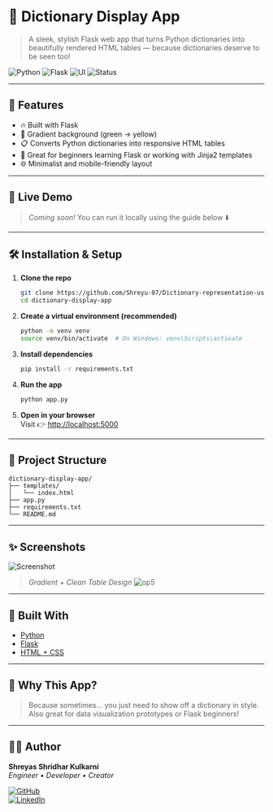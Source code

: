 # 📖 Dictionary Display App

> A sleek, stylish Flask web app that turns Python dictionaries into beautifully rendered HTML tables — because dictionaries deserve to be seen too!

![Python](https://img.shields.io/badge/Python-3.10-blue?logo=python)
![Flask](https://img.shields.io/badge/Flask-2.3-lightgrey?logo=flask)
![UI](https://img.shields.io/badge/Gradient%20UI-%F0%9F%8C%88-yellowgreen)
![Status](https://img.shields.io/badge/Project-Active-brightgreen)

---

## 🌟 Features

- 🔥 Built with Flask
- 🎨 Gradient background (green → yellow)
- 📋 Converts Python dictionaries into responsive HTML tables
- 🧠 Great for beginners learning Flask or working with Jinja2 templates
- 🌐 Minimalist and mobile-friendly layout

---

## 🚀 Live Demo

> _Coming soon!_ You can run it locally using the guide below ⬇️

---

## 🛠️ Installation & Setup

1. **Clone the repo**
    ```bash
    git clone https://github.com/Shreyu-07/Dictionary-representation-using-flask.git
    cd dictionary-display-app
    ```

2. **Create a virtual environment (recommended)**
    ```bash
    python -m venv venv
    source venv/bin/activate  # On Windows: venv\Scripts\activate
    ```

3. **Install dependencies**
    ```bash
    pip install -r requirements.txt
    ```

4. **Run the app**
    ```bash
    python app.py
    ```

5. **Open in your browser**  
   Visit 👉 [http://localhost:5000](http://localhost:5000)

---

## 📂 Project Structure

```
dictionary-display-app/
├── templates/
│   └── index.html
├── app.py
├── requirements.txt
└── README.md
```

---
## ✨ Screenshots

![Screenshot](https://user-images.githubusercontent.com/your-username/screenshot.png)
> _Gradient + Clean Table Design_
![op5](https://github.com/user-attachments/assets/12d41a17-08db-4df8-8ee3-b2a4dddf5d43)


---

## 🧠 Built With

- [Python](https://www.python.org/)
- [Flask](https://flask.palletsprojects.com/)
- [HTML + CSS](https://developer.mozilla.org/en-US/docs/Web/HTML)

---

## 🤔 Why This App?

> Because sometimes... you just need to show off a dictionary in style.  
> Also great for data visualization prototypes or Flask beginners!

---

## 🧑‍💻 Author

**Shreyas Shridhar Kulkarni**  
_Engineer • Developer • Creator_

[![GitHub](https://img.shields.io/badge/GitHub-@shreyasKulkarni-181717?logo=github)](https://github.com/your-username)  
[![LinkedIn](https://img.shields.io/badge/LinkedIn-Connect-blue?logo=linkedin)](https://linkedin.com/in/your-link)

